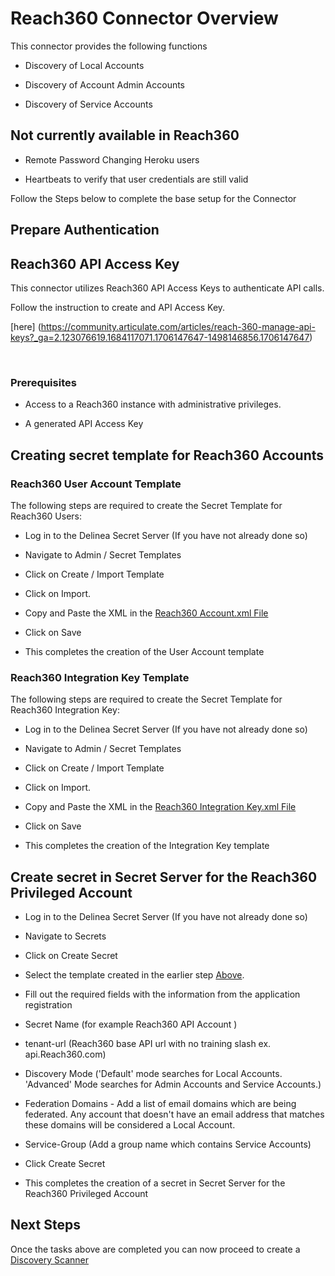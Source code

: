 # Reach360 Connector Overview

  

This connector provides the following functions

  

- Discovery of Local Accounts

- Discovery of Account Admin Accounts

- Discovery of Service Accounts

  

## Not currently available in  Reach360

  

  

  

- Remote Password Changing Heroku users

  

  

- Heartbeats to verify that user credentials are still valid
  

Follow the Steps below to complete the base setup for the Connector

  

## Prepare Authentication

  

## Reach360 API Access Key

  

This connector utilizes Reach360 API Access Keys to authenticate API calls.

  

Follow the instruction to create and API Access Key.

  

[here] (https://community.articulate.com/articles/reach-360-manage-api-keys?_ga=2.123076619.1684117071.1706147647-1498146856.1706147647)

​

### Prerequisites

  

- Access to a Reach360 instance with administrative privileges.

- A generated API Access Key

  

## Creating secret template for Reach360 Accounts

  

### Reach360 User Account Template

  

The following steps are required to create the Secret Template for Reach360 Users:

  

- Log in to the Delinea Secret Server (If you have not already done so)

- Navigate to Admin / Secret Templates

- Click on Create / Import Template

- Click on Import.

- Copy and Paste the XML in the [Reach360 Account.xml File](./Templates/Reach360%20Account.xml)

- Click on Save

- This completes the creation of the User Account template

  

### Reach360 Integration Key Template

  

The following steps are required to create the Secret Template for Reach360 Integration Key:

  

- Log in to the Delinea Secret Server (If you have not already done so)

- Navigate to Admin / Secret Templates

- Click on Create / Import Template

- Click on Import.

- Copy and Paste the XML in the [Reach360 Integration Key.xml File](./Templates/Reach360%20Integration%20Key.xml)

- Click on Save

- This completes the creation of the Integration Key template

  
  

## Create secret in Secret Server for the Reach360 Privileged Account

- Log in to the Delinea Secret Server (If you have not already done so)

- Navigate to Secrets

- Click on Create Secret

- Select the template created in the earlier step [Above](#Reach360-integration-key-template).

- Fill out the required fields with the information from the application registration

- Secret Name (for example Reach360 API Account )

- tenant-url (Reach360 base API url with no training slash ex. api.Reach360.com)

- Discovery Mode ('Default' mode searches for Local Accounts. 'Advanced' Mode searches for Admin Accounts and Service Accounts.)

- Federation Domains - Add a list of email domains which are being federated. Any account that doesn't have an email address that matches these domains will be considered a Local Account.

- Service-Group (Add a group name which contains Service Accounts)

- Click Create Secret

- This completes the creation of a secret in Secret Server for the Reach360 Privileged Account

  

## Next Steps

  

Once the tasks above are completed you can now proceed to create a [Discovery Scanner](./Discovery/readme.md)